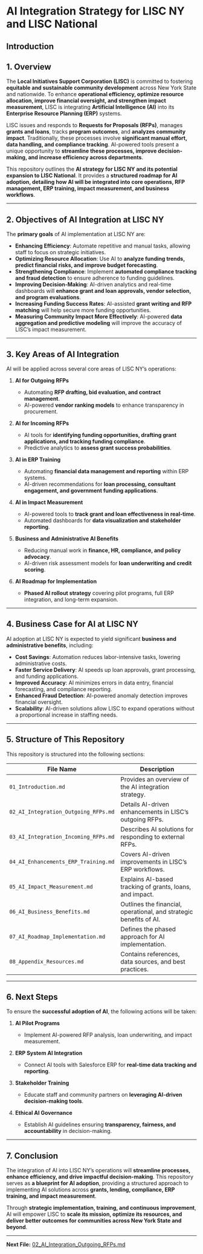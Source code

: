 # **AI Integration Strategy for LISC NY and LISC National**
## Introduction

## **1. Overview**

The **Local Initiatives Support Corporation (LISC)** is committed to fostering **equitable and sustainable community development** across New York State and nationwide. To enhance **operational efficiency, optimize resource allocation, improve financial oversight, and strengthen impact measurement**, LISC is integrating **Artificial Intelligence (AI)** into its **Enterprise Resource Planning (ERP)** systems.

LISC issues and responds to **Requests for Proposals (RFPs)**, manages **grants and loans**, tracks **program outcomes**, and **analyzes community impact**. Traditionally, these processes involve **significant manual effort, data handling, and compliance tracking**. AI-powered tools present a unique opportunity to **streamline these processes, improve decision-making, and increase efficiency across departments**.

This repository outlines the **AI strategy for LISC NY and its potential expansion to LISC National**. It provides a **structured roadmap for AI adoption, detailing how AI will be integrated into core operations, RFP management, ERP training, impact measurement, and business workflows**.

---

## **2. Objectives of AI Integration at LISC NY**

The **primary goals** of AI implementation at LISC NY are:

- **Enhancing Efficiency**: Automate repetitive and manual tasks, allowing staff to focus on strategic initiatives.
- **Optimizing Resource Allocation**: Use AI to **analyze funding trends, predict financial risks, and improve budget forecasting**.
- **Strengthening Compliance**: Implement **automated compliance tracking and fraud detection** to ensure adherence to funding guidelines.
- **Improving Decision-Making**: AI-driven analytics and real-time dashboards will **enhance grant and loan approvals, vendor selection, and program evaluations**.
- **Increasing Funding Success Rates**: AI-assisted **grant writing and RFP matching** will help secure more funding opportunities.
- **Measuring Community Impact More Effectively**: AI-powered **data aggregation and predictive modeling** will improve the accuracy of LISC’s impact measurement.

---

## **3. Key Areas of AI Integration**
AI will be applied across several core areas of LISC NY’s operations:

1. **AI for Outgoing RFPs**  
   - Automating **RFP drafting, bid evaluation, and contract management**.  
   - AI-powered **vendor ranking models** to enhance transparency in procurement.  

2. **AI for Incoming RFPs**  
   - AI tools for **identifying funding opportunities, drafting grant applications, and tracking funding compliance**.  
   - Predictive analytics to **assess grant success probabilities**.

3. **AI in ERP Training**  
   - Automating **financial data management and reporting** within ERP systems.  
   - AI-driven recommendations for **loan processing, consultant engagement, and government funding applications**.

4. **AI in Impact Measurement**  
   - AI-powered tools to **track grant and loan effectiveness in real-time**.  
   - Automated dashboards for **data visualization and stakeholder reporting**.

5. **Business and Administrative AI Benefits**  
   - Reducing manual work in **finance, HR, compliance, and policy advocacy**.  
   - AI-driven risk assessment models for **loan underwriting and credit scoring**.

6. **AI Roadmap for Implementation**  
   - **Phased AI rollout strategy** covering pilot programs, full ERP integration, and long-term expansion.

---

## **4. Business Case for AI at LISC NY**

AI adoption at LISC NY is expected to yield significant **business and administrative benefits**, including:

- **Cost Savings**: Automation reduces labor-intensive tasks, lowering administrative costs.
- **Faster Service Delivery**: AI speeds up loan approvals, grant processing, and funding applications.
- **Improved Accuracy**: AI minimizes errors in data entry, financial forecasting, and compliance reporting.
- **Enhanced Fraud Detection**: AI-powered anomaly detection improves financial oversight.
- **Scalability**: AI-driven solutions allow LISC to expand operations without a proportional increase in staffing needs.

---

## **5. Structure of This Repository**

This repository is structured into the following sections:

| **File Name**                                      | **Description** |
|--------------------------------------------------|--------------------------------------------------|
| `01_Introduction.md`                             | Provides an overview of the AI integration strategy. |
| `02_AI_Integration_Outgoing_RFPs.md`             | Details AI-driven enhancements in LISC’s outgoing RFPs. |
| `03_AI_Integration_Incoming_RFPs.md`             | Describes AI solutions for responding to external RFPs. |
| `04_AI_Enhancements_ERP_Training.md`            | Covers AI-driven improvements in LISC’s ERP workflows. |
| `05_AI_Impact_Measurement.md`                    | Explains AI-based tracking of grants, loans, and impact. |
| `06_AI_Business_Benefits.md`                     | Outlines the financial, operational, and strategic benefits of AI. |
| `07_AI_Roadmap_Implementation.md`                | Defines the phased approach for AI implementation. |
| `08_Appendix_Resources.md`                       | Contains references, data sources, and best practices. |

---

## **6. Next Steps**
To ensure the **successful adoption of AI**, the following actions will be taken:

1. **AI Pilot Programs**  
   - Implement AI-powered RFP analysis, loan underwriting, and impact measurement.
   
2. **ERP System AI Integration**  
   - Connect AI tools with Salesforce ERP for **real-time data tracking and reporting**.

3. **Stakeholder Training**  
   - Educate staff and community partners on **leveraging AI-driven decision-making tools**.

4. **Ethical AI Governance**  
   - Establish AI guidelines ensuring **transparency, fairness, and accountability** in decision-making.

---

## **7. Conclusion**
The integration of AI into LISC NY’s operations will **streamline processes, enhance efficiency, and drive impactful decision-making**. This repository serves as **a blueprint for AI adoption**, providing a structured approach to implementing AI solutions across **grants, lending, compliance, ERP training, and impact measurement**.

Through **strategic implementation, training, and continuous improvement**, AI will empower LISC to **scale its mission, optimize its resources, and deliver better outcomes for communities across New York State and beyond**.

---

**Next File:** [02_AI_Integration_Outgoing_RFPs.md](02_AI_Integration_Outgoing_RFPs.md)  

